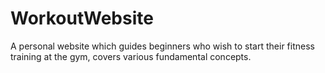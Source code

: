 # WorkoutWebsite
A personal website which guides beginners who wish to start their fitness training at the gym, covers various fundamental concepts.
